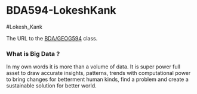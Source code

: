 # BDA594-LokeshKank
#Lokesh_Kank

The URL to the [BDA/GEOG594](https://sdsu.instructure.com/courses/113151) class.

### What is Big Data ?
In my own words it is more than a volume of data. It is super power full asset to draw accurate insights, patterns, trends with computational power to bring changes
for betterment human kinds, find a problem and create a sustainable solution for better world.

